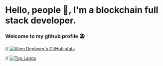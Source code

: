 # Hello, people 👋, I'm a blockchain full stack developer.
### Welcome to my github profile :beach_umbrella:
// [![Alien Deployer's GitHub stats](https://github-readme-stats.vercel.app/api?username=BitFancy&hide=stars&count_private=true&theme=blue-green)](https://github.com/anuraghazra/github-readme-stats)

// [![Top Langs](https://github-readme-stats.vercel.app/api/top-langs/?username=BitFancy&theme=blue-green)](https://github.com/anuraghazra/github-readme-stats)

<!--
**a17/a17** is a ✨ _special_ ✨ repository because its `README.md` (this file) appears on your GitHub profile.

Here are some ideas to get you started:

- 🔭 I’m currently working on ...
- 🌱 I’m currently learning ...
- 👯 I’m looking to collaborate on ...
- 🤔 I’m looking for help with ...
- 💬 Ask me about ...
- 📫 How to reach me: ...
- 😄 Pronouns: ...
- ⚡ Fun fact: ...
-->
